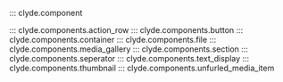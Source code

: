 ::: clyde.component

::: clyde.components.action_row
::: clyde.components.button
::: clyde.components.container
::: clyde.components.file
::: clyde.components.media_gallery
::: clyde.components.section
::: clyde.components.seperator
::: clyde.components.text_display
::: clyde.components.thumbnail
::: clyde.components.unfurled_media_item
